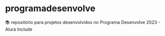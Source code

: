 # programadesenvolve
📚 repositório para projetos desenvolvidos no Programa Desenvolve 2023 - Alura Include
